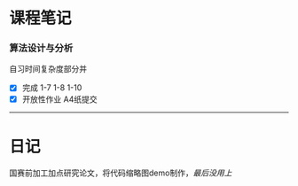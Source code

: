 # 课程笔记
### 算法设计与分析
自习时间复杂度部分并 
- [x] 完成 1-7 1-8 1-10 
- [x] 开放性作业
A4纸提交
- - -
# 日记
国赛前加工加点研究论文，将代码缩略图demo制作，_最后没用上_